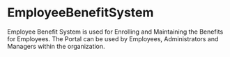 # EmployeeBenefitSystem
Employee Benefit System is used for Enrolling and Maintaining the Benefits for Employees. The Portal can be used by Employees, Administrators and Managers within the organization.
